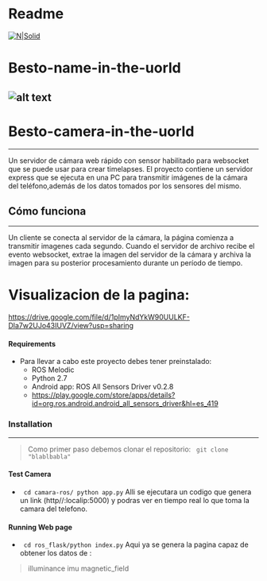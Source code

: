 # Readme 

[![N|Solid](https://lh3.googleusercontent.com/proxy/zXOtAsOkQ19Te14LY7MGtUH7OWvK-lIxpb8gcYXCcOiYjmsB4fu9riYahu4ETg4QIy4EctZw84qOJqtqxyGnaZhhjWJG4ZKV8M4QdX8vrKuheufWdQ)](https://www.ros.org/)
# Besto-name-in-the-uorld
![alt text](https://i.imgur.com/tC1oo2n.png)
--------------------------


# Besto-camera-in-the-uorld
--------------------------
Un servidor de cámara web rápido con sensor habilitado para websocket que se puede usar para crear timelapses. El proyecto contiene un servidor express que se ejecuta en una PC para transmitir imágenes de la cámara del teléfono,además de los datos tomados por los sensores del mismo.


## Cómo funciona
--------------------------------
Un cliente se conecta al servidor de la cámara, la página comienza a transmitir imagenes cada segundo. Cuando el servidor de archivo recibe el evento websocket, extrae la imagen del servidor de la cámara y archiva la imagen para su posterior procesamiento durante un período de tiempo.


# Visualizacion de la pagina:
https://drive.google.com/file/d/1pImyNdYkW90UULKF-Dla7w2UJo43IUVZ/view?usp=sharing


#### Requirements
- Para llevar a cabo este proyecto debes tener preinstalado:
  - ROS Melodic
  - Python 2.7
  - Android app: ROS All Sensors Driver v0.2.8
   - https://play.google.com/store/apps/details?id=org.ros.android.android_all_sensors_driver&hl=es_419

### Installation
---
> Como primer paso debemos clonar el repositorio: 
` git clone "blablbabla"` 
#### Test Camera
- ` cd camara-ros/ python app.py` 
Alli se ejecutara un codigo que genera un link  (http//:localip:5000) y podras ver en tiempo real lo que toma la camara del telefono.


#### Running Web page
- ` cd ros_flask/python index.py` 
Aqui ya se genera la pagina capaz de obtener los datos de :
> illuminance
> imu
> magnetic_field
